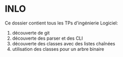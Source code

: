 # INLO

Ce dossier contient tous les TPs d'ingénierie Logiciel:
1) découverte de git
2) découverte des parser et des CLI
3) découverte des classes avec des listes chaînées
4) utilisation des classes pour un arbre binaire
